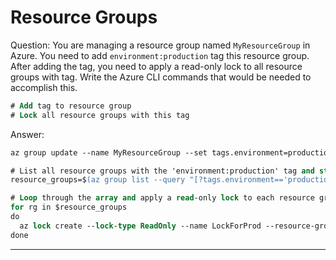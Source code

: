# Resource Groups

Question: You are managing a resource group named `MyResourceGroup` in Azure. You need to add `environment:production` tag this resource group. After adding the tag, you need to apply a read-only lock to all resource groups with tag. Write the Azure CLI commands that would be needed to accomplish this.

```ps
# Add tag to resource group
# Lock all resource groups with this tag
```

Answer:

```ps
az group update --name MyResourceGroup --set tags.environment=production

# List all resource groups with the 'environment:production' tag and store the names in an array
resource_groups=$(az group list --query "[?tags.environment=='production'].name" -o tsv)

# Loop through the array and apply a read-only lock to each resource group
for rg in $resource_groups
do
  az lock create --lock-type ReadOnly --name LockForProd --resource-group $rg
done

```

---
